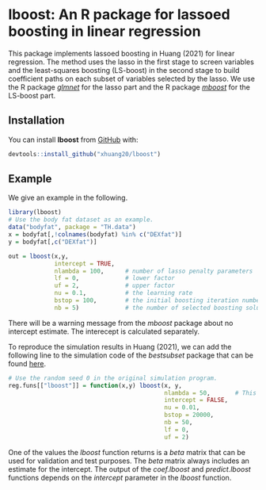 
<!-- README.md is generated from README.Rmd. Please edit that file -->
# lboost: An R package for lassoed boosting in linear regression

<!-- badges: start -->
<!-- badges: end -->
This package implements lassoed boosting in Huang (2021) for linear regression. The method uses the lasso in the first stage to screen variables and the least-squares boosting (LS-boost) in the second stage to build coefficient paths on each subset of variables selected by the lasso. We use the R package [*glmnet*](https://cran.r-project.org/web/packages/glmnet/index.html) for the lasso part and the R package [*mboost*](https://cran.r-project.org/web/packages/mboost/index.html) for the LS-boost part.

## Installation

You can install **lboost** from [GitHub](https://github.com/xhuang20/lboost.git) with:

``` r
devtools::install_github("xhuang20/lboost")
```

## Example

We give an example in the following.

``` r
library(lboost)
# Use the body fat dataset as an example.
data("bodyfat", package = "TH.data")
x = bodyfat[,!colnames(bodyfat) %in% c("DEXfat")]
y = bodyfat[,c("DEXfat")]

out = lboost(x,y,
             intercept = TRUE,
             nlambda = 100,      # number of lasso penalty parameters
             lf = 0,             # lower factor
             uf = 2,             # upper factor
             nu = 0.1,           # the learning rate
             bstop = 100,        # the initial boosting iteration number
             nb = 5)             # the number of selected boosting solutions
```

There will be a warning message from the *mboost* package about no intercept estimate. The interecept is calculated separately.

To reproduce the simulation results in Huang (2021), we can add the following line to the simulation code of the *bestsubset* package that can be found [here](https://github.com/ryantibs/best-subset/tree/master/sims).

``` r
# Use the random seed 0 in the original simulation program.
reg.funs[["lboost"]] = function(x,y) lboost(x, y, 
                                            nlambda = 50,       # This number can also be 100 in other settings.
                                            intercept = FALSE,
                                            nu = 0.01,
                                            bstop = 20000,
                                            nb = 50,
                                            lf = 0,
                                            uf = 2)
```

One of the values the *lboost* function returns is a *beta* matrix that can be used for validation and test purposes. The *beta* matrix always includes an estimate for the intercept. The output of the *coef.lboost* and *predict.lboost* functions depends on the *intercept* parameter in the *lboost* function.
